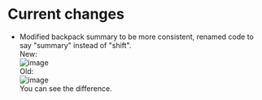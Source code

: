 # Current changes
- Modified backpack summary to be more consistent, renamed code to say "summary" instead of "shift".<br>
  New:<br>
  ![image](https://github.com/TheTypholorian/create-storage-upgraded/assets/137004303/c6699d1f-9d21-4ee9-b7bb-6f66db006dde)<br>
  Old:<br>
  ![image](https://github.com/TheTypholorian/create-storage-upgraded/assets/137004303/f53b0323-454c-496a-83c7-f0e57dcc50e8)<br>
  You can see the difference.
